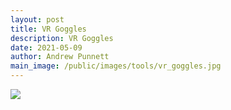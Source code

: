 ```yaml
---
layout: post
title: VR Goggles
description: VR Goggles
date: 2021-05-09
author: Andrew Punnett
main_image: /public/images/tools/vr_goggles.jpg
---
```


![](/public/images/tools/vr_goggles.jpg)
